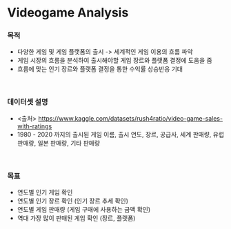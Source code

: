 # Videogame Analysis

### 목적<br>
- 다양한 게임 및 게임 플랫폼의 출시 -> 세계적인 게임 이용의 흐름 파악<br>
- 게임 시장의 흐름을 분석하여 출시해야할 게임 장르와 플랫폼 결정에 도움을 줌<br>
- 흐름에 맞는 인기 장르와 플랫폼 결정을 통한 수익률 상승반응 기대<br>
<br>

### 데이터셋 설명<br>
- <출처> https://www.kaggle.com/datasets/rush4ratio/video-game-sales-with-ratings<br>
- 1980 - 2020 까지의 출시된 게임 이름, 출시 연도, 장르, 공급사, 세계 판매량, 유럽 판매량, 일본 판매량, 기타 판매량<br>
<br>

### 목표<br>
- 연도별 인기 게임 확인<br>
- 연도별 인기 장르 확인 (인기 장르 추세 확인)<br>
- 연도별 게임 판매량 (게임 구매에 사용하는 금액 확인)<br>
- 역대 가장 많이 판매된 게임 확인 (장르, 플랫폼)<br>

